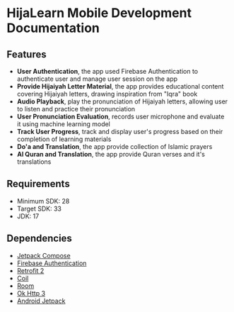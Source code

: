 # HijaLearn Mobile Development Documentation

## Features
- **User Authentication**, the app used Firebase Authentication to authenticate user and manage user session on the app
- **Provide Hijaiyah Letter Material**, the app provides educational content covering Hijaiyah letters, drawing inspiration from "Iqra" book
- **Audio Playback**, play the pronunciation of Hijaiyah letters, allowing user to listen and practice their pronunciation
- **User Pronunciation Evaluation**, records user microphone and evaluate it using machine learning model
- **Track User Progress**, track and display user's progress based on their completion of learning materials
- **Do'a and Translation**, the app provide collection of Islamic prayers
- **Al Quran and Translation**, the app provide Quran verses and it's translations

## Requirements
- Minimum SDK: 28
- Target SDK: 33
- JDK: 17


## Dependencies
- [Jetpack Compose](https://developer.android.com/jetpack/compose/documentation)
- [Firebase Authentication](https://firebase.google.com/docs/auth)
- [Retrofit 2](https://square.github.io/retrofit/)
- [Coil](https://coil-kt.github.io/coil/)
- [Room](https://developer.android.com/training/data-storage/room?hl=id)
- [Ok Http 3](https://square.github.io/okhttp/)
- [Android Jetpack](https://developer.android.com/jetpack/getting-started)

